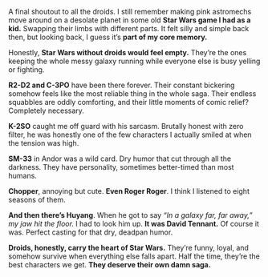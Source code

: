 A final shoutout to all the droids. I still remember making pink astromechs move around on a desolate planet in some old **Star Wars game I had as a kid.** Swapping their limbs with different parts. It felt silly and simple back then, but looking back, I guess it’s **part of my core memory.**

Honestly, **Star Wars without droids would feel empty.** They’re the ones keeping the whole messy galaxy running while everyone else is busy yelling or fighting.

**R2-D2 and C-3PO** have been there forever. Their constant bickering somehow feels like the most reliable thing in the whole saga. Their endless squabbles are oddly comforting, and their little moments of comic relief? Completely necessary.

**K-2SO** caught me off guard with his sarcasm. Brutally honest with zero filter, he was honestly one of the few characters I actually smiled at when the tension was high.

**SM-33** in Andor was a wild card. Dry humor that cut through all the darkness. They have personality, sometimes better-timed than most humans.

**Chopper**, annoying but cute. **Even Roger Roger**. I think I listened to eight seasons of them.

**And then there’s Huyang**. When he got to say *“In a galaxy far, far away,” my jaw hit the floor.* I had to look him up. **It was David Tennant.** Of course it was. Perfect casting for that dry, deadpan humor.

**Droids, honestly, carry the heart of Star Wars.** They’re funny, loyal, and somehow survive when everything else falls apart. Half the time, they’re the best characters we get. **They deserve their own damn saga.**